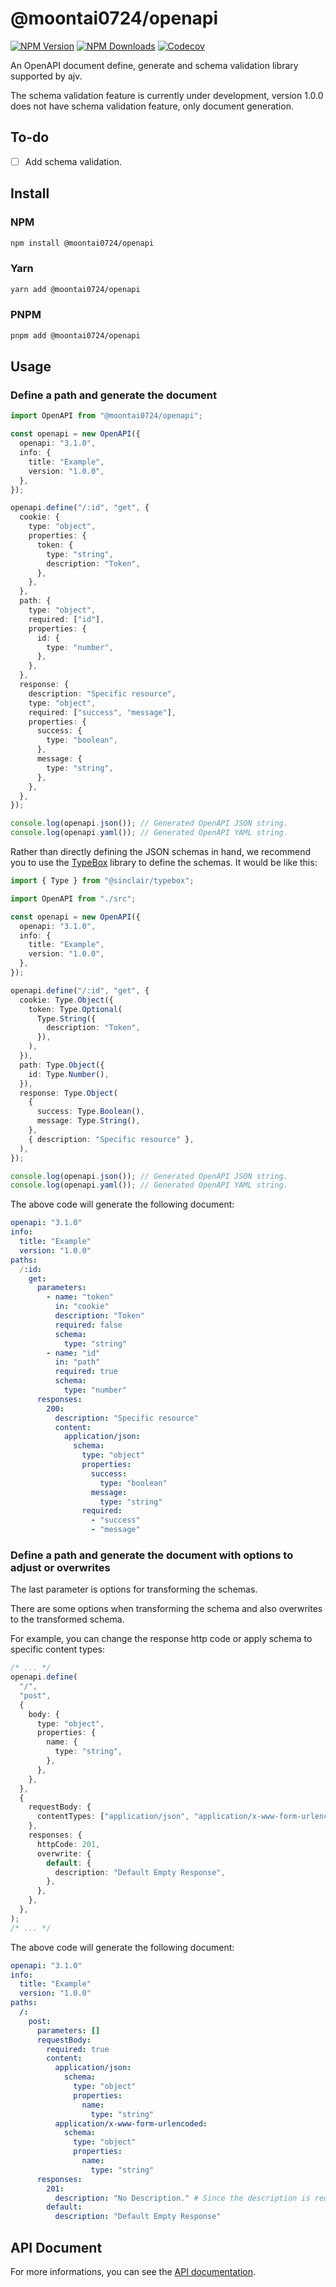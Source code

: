 # @moontai0724/openapi

[![NPM Version](https://img.shields.io/npm/v/@moontai0724/openapi)](https://www.npmjs.com/package/@moontai0724/openapi)
[![NPM Downloads](https://img.shields.io/npm/d18m/@moontai0724/openapi)](https://www.npmjs.com/package/@moontai0724/openapi)
[![Codecov](https://codecov.io/gh/moontai0724/openapi/graph/badge.svg)](https://codecov.io/gh/moontai0724/openapi)

An OpenAPI document define, generate and schema validation library supported by ajv.

The schema validation feature is currently under development, version 1.0.0 does not have schema validation feature, only document generation.

## To-do

- [ ] Add schema validation.

## Install

### NPM

```bash
npm install @moontai0724/openapi
```

### Yarn

```bash
yarn add @moontai0724/openapi
```

### PNPM

```bash
pnpm add @moontai0724/openapi
```

## Usage

### Define a path and generate the document

```typescript
import OpenAPI from "@moontai0724/openapi";

const openapi = new OpenAPI({
  openapi: "3.1.0",
  info: {
    title: "Example",
    version: "1.0.0",
  },
});

openapi.define("/:id", "get", {
  cookie: {
    type: "object",
    properties: {
      token: {
        type: "string",
        description: "Token",
      },
    },
  },
  path: {
    type: "object",
    required: ["id"],
    properties: {
      id: {
        type: "number",
      },
    },
  },
  response: {
    description: "Specific resource",
    type: "object",
    required: ["success", "message"],
    properties: {
      success: {
        type: "boolean",
      },
      message: {
        type: "string",
      },
    },
  },
});

console.log(openapi.json()); // Generated OpenAPI JSON string.
console.log(openapi.yaml()); // Generated OpenAPI YAML string.
```

Rather than directly defining the JSON schemas in hand, we recommend you to use the [TypeBox](https://github.com/sinclairzx81/typebox) library to define the schemas. It would be like this:

```typescript
import { Type } from "@sinclair/typebox";

import OpenAPI from "./src";

const openapi = new OpenAPI({
  openapi: "3.1.0",
  info: {
    title: "Example",
    version: "1.0.0",
  },
});

openapi.define("/:id", "get", {
  cookie: Type.Object({
    token: Type.Optional(
      Type.String({
        description: "Token",
      }),
    ),
  }),
  path: Type.Object({
    id: Type.Number(),
  }),
  response: Type.Object(
    {
      success: Type.Boolean(),
      message: Type.String(),
    },
    { description: "Specific resource" },
  ),
});

console.log(openapi.json()); // Generated OpenAPI JSON string.
console.log(openapi.yaml()); // Generated OpenAPI YAML string.
```

The above code will generate the following document:

```yaml
openapi: "3.1.0"
info:
  title: "Example"
  version: "1.0.0"
paths:
  /:id:
    get:
      parameters:
        - name: "token"
          in: "cookie"
          description: "Token"
          required: false
          schema:
            type: "string"
        - name: "id"
          in: "path"
          required: true
          schema:
            type: "number"
      responses:
        200:
          description: "Specific resource"
          content:
            application/json:
              schema:
                type: "object"
                properties:
                  success:
                    type: "boolean"
                  message:
                    type: "string"
                required:
                  - "success"
                  - "message"
```

### Define a path and generate the document with options to adjust or overwrites

The last parameter is options for transforming the schemas.

There are some options when transforming the schema and also overwrites to the transformed schema.

For example, you can change the response http code or apply schema to specific content types:

```typescript
/* ... */
openapi.define(
  "/",
  "post",
  {
    body: {
      type: "object",
      properties: {
        name: {
          type: "string",
        },
      },
    },
  },
  {
    requestBody: {
      contentTypes: ["application/json", "application/x-www-form-urlencoded"],
    },
    responses: {
      httpCode: 201,
      overwrite: {
        default: {
          description: "Default Empty Response",
        },
      },
    },
  },
);
/* ... */
```

The above code will generate the following document:

```yaml
openapi: "3.1.0"
info:
  title: "Example"
  version: "1.0.0"
paths:
  /:
    post:
      parameters: []
      requestBody:
        required: true
        content:
          application/json:
            schema:
              type: "object"
              properties:
                name:
                  type: "string"
          application/x-www-form-urlencoded:
            schema:
              type: "object"
              properties:
                name:
                  type: "string"
      responses:
        201:
          description: "No Description." # Since the description is required in response, there will set "No Description." if schema has no description.
        default:
          description: "Default Empty Response"
```

## API Document

For more informations, you can see the [API documentation](https://moontai0724.github.io/openapi/).
